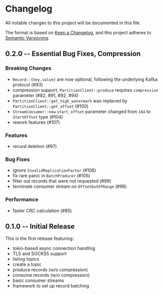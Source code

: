 # Changelog
All notable changes to this project will be documented in this file.

The format is based on [Keep a Changelog](https://keepachangelog.com/en/1.0.0/),
and this project adheres to [Semantic Versioning](https://semver.org/spec/v2.0.0.html).


## 0.2.0 -- Essential Bug Fixes, Compression

### Breaking Changes
- `Record::{key,value}` are now optional, following the underlying Kafka protocol (#93)
- compression support, `PartitionClient::produce` requires `compression` parameter (#82, #91, #92, #94)
- `PartitionClient::get_high_watermark` was replaced by `PartitionClient::get_offset` (#100)
- `StreamConsumer::new` `start_offset` parameter changed from `i64` to `StartOffset` type (#104)
- rework features (#107)

### Features
- record deletion (#97)

### Bug Fixes
- ignore `InvalidReplicationFactor` (#106)
- fix rare panic in `BatchProducer` (#105)
- filter out records that were not requested (#99)
- terminate consumer stream on `OffsetOutOfRange` (#96)

### Performance
- faster CRC calculation (#85)


## 0.1.0 -- Initial Release
This is the first release featuring:

- tokio-based async connection handling
- TLS and SOCKS5 support
- listing topics
- create a topic
- produce records (w/o compression)
- consume records (w/o compression)
- basic consumer streams
- framework to set up record batching
